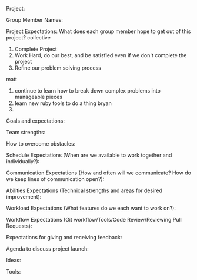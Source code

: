 Project:

Group Member Names:

Project Expectations: What does each group member hope to get out of this project?
collective
1. Complete Project
2. Work Hard, do our best, and be satisfied even if we don't complete the project
3. Refine our problem solving process

matt
1. continue to learn how to break down complex problems into manageable pieces
2. learn new ruby tools to do a thing
bryan
1.

Goals and expectations:

Team strengths:

How to overcome obstacles:

Schedule Expectations (When are we available to work together and individually?):

Communication Expectations (How and often will we communicate? How do we keep lines of communication open?):

Abilities Expectations (Technical strengths and areas for desired improvement):

Workload Expectations (What features do we each want to work on?):

Workflow Expectations (Git workflow/Tools/Code Review/Reviewing Pull Requests):

Expectations for giving and receiving feedback:

Agenda to discuss project launch:

Ideas:

Tools:
